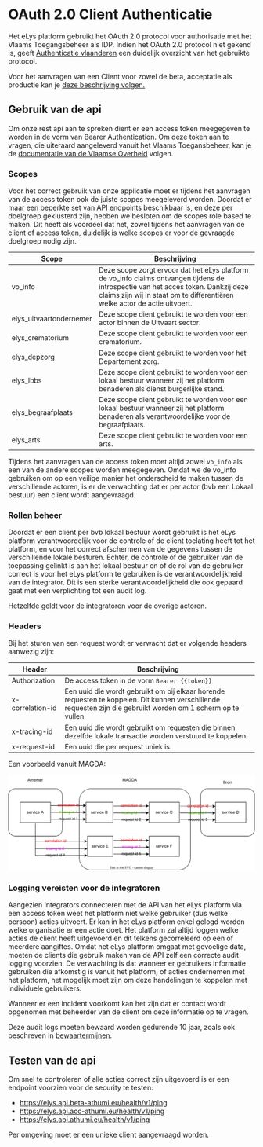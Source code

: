 # OAuth 2.0 Client Authenticatie
Het eLys platform gebruikt het OAuth 2.0 protocol voor authorisatie met het Vlaams Toegangsbeheer als IDP.
Indien het OAuth 2.0 protocol niet gekend is, geeft 
[Authenticatie vlaanderen](https://authenticatie.vlaanderen.be/docs/beveiligen-van-toepassingen/integratie-methoden/oauth/) 
een duidelijk overzicht van het gebruikte protocol.

Voor het aanvragen van een Client voor zowel de beta, acceptatie als productie kan je [deze beschrijving volgen.](client-aanvragen.md)

## Gebruik van de api
Om onze rest api aan te spreken dient er een access token meegegeven te worden in de vorm van Bearer Authentication.
Om deze token aan te vragen, die uiteraard aangeleverd vanuit het Vlaams Toegansbeheer, kan je de [documentatie van de Vlaamse Overheid](https://authenticatie.vlaanderen.be/docs/beveiligen-van-api/oauth-rest/) volgen.

### Scopes
Voor het correct gebruik van onze applicatie moet er tijdens het aanvragen van de access token ook de juiste scopes meegeleverd worden.
Doordat er maar een beperkte set van API endpoints beschikbaar is, en deze per doelgroep geklusterd zijn, hebben we besloten om de scopes role based te maken.
Dit heeft als voordeel dat het, zowel tijdens het aanvragen van de client of access token, duidelijk is welke scopes er voor de gevraagde doelgroep nodig zijn.  

| Scope                  | Beschrijving                                                                                                                                                                                                   |
|------------------------|----------------------------------------------------------------------------------------------------------------------------------------------------------------------------------------------------------------| 
| vo_info                | Deze scope zorgt ervoor dat het eLys platform de vo_info claims ontvangen tijdens de introspectie van het acces token. Dankzij deze claims zijn wij in staat om te differentiëren welke actor de actie uitvoert. |
| elys_uitvaartondernemer | Deze scope dient gebruikt te worden voor een actor binnen de Uitvaart sector.                                                                                                                                  |
| elys_crematorium        | Deze scope dient gebruikt te worden voor een crematorium.                                                                                                                                                      |
| elys_depzorg            | Deze scope dient gebruikt te worden voor het Departement zorg.                                                                                                                                                 |
| elys_lbbs               | Deze scope dient gebruikt te worden voor een lokaal bestuur wanneer zij het platform benaderen als dienst burgerlijke stand.                                                                                   |
| elys_begraafplaats      | Deze scope dient gebruikt te worden voor een lokaal bestuur wanneer zij het platform benaderen als verantwoordelijke voor de begraafplaats.                                                                    |
| elys_arts               | Deze scope dient gebruikt te worden voor een arts.                                                                                                                                                             |

Tijdens het aanvragen van de access token moet altijd zowel `vo_info` als een van de andere scopes worden meegegeven. 
Omdat we de vo_info gebruiken om op een veilige manier het onderscheid te maken tussen de verschillende actoren, is er de verwachting dat er per actor (bvb een Lokaal bestuur) een client wordt aangevraagd.

### Rollen beheer
Doordat er een client per bvb lokaal bestuur wordt gebruikt is het eLys platform verantwoordelijk voor de controle of de client toelating heeft tot het platform, en voor het correct afschermen van de gegevens tussen de verschillende lokale besturen. 
Echter, de controle of de gebruiker van de toepassing gelinkt is aan het lokaal bestuur en of de rol van de gebruiker correct is voor het eLys platform te gebruiken is de verantwoordelijkheid van de integrator.
Dit is een sterke verantwoordelijkheid die ook gepaard gaat met een verplichting tot een audit log.

Hetzelfde geldt voor de integratoren voor de overige actoren.

### Headers
Bij het sturen van een request wordt er verwacht dat er volgende headers aanwezig zijn:

| Header           | Beschrijving                                                                                                                                                   |
|------------------|----------------------------------------------------------------------------------------------------------------------------------------------------------------|
| Authorization    | De access token in de vorm `Bearer {{token}}`                                                                                                                  |
| x-correlation-id | Een uuid die wordt gebruikt om bij elkaar horende requesten te koppelen. Dit kunnen verschillende requesten zijn die gebruikt worden om 1 scherm op te vullen. |
| x-tracing-id     | Een uuid die wordt gebruikt om requesten die binnen dezelfde lokale transactie worden verstuurd te koppelen.                                                   |
| x-request-id     | Een uuid die per request uniek is.                                                                                                                             | 

Een voorbeeld vanuit MAGDA:

![Request ids](../../static/request-ids.svg)


### Logging vereisten voor de integratoren
Aangezien integrators connecteren met de API van het eLys platform via een access token weet het platform niet welke gebruiker (dus welke persoon) acties uitvoert. 
Er kan in het eLys platform enkel gelogd worden welke organisatie er een actie doet. 
Het platform zal altijd loggen welke acties de client heeft uitgevoerd en dit telkens gecorreleerd op een of meerdere aangiftes. 
Omdat het eLys platform omgaat met gevoelige data, moeten de clients die gebruik maken van de API zelf een correcte audit logging voorzien. 
De verwachting is dat wanneer er gebruikers informatie gebruiken die afkomstig is vanuit het platform, of acties ondernemen met het platform, het mogelijk moet zijn om deze handelingen te koppelen met individuele gebruikers. 

Wanneer er een incident voorkomt kan het zijn dat er contact wordt opgenomen met beheerder van de client om deze informatie op te vragen.

Deze audit logs moeten bewaard worden gedurende 10 jaar, zoals ook beschreven in [bewaartermijnen](bewaartermijnen.md).


## Testen van de api
Om snel te controleren of alle acties correct zijn uitgevoerd is er een endpoint voorzien voor de security te testen:
- https://elys.api.beta-athumi.eu/health/v1/ping
- https://elys.api.acc-athumi.eu/health/v1/ping
- https://elys.api.athumi.eu/health/v1/ping

Per omgeving moet er een unieke client aangevraagd worden. 
